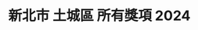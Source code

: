 ---
title: "新北市 土城區 所有獎項 2024"
keywords:
  - 美食競賽
  - 台灣美食
  - 美食精選
datePublished: "2025-06-30"
dateModified: "2025-07-01"
city: "新北市"
district: "土城區"
award: "所有獎項"
year: "2024"
page: 1
count: 1

restaurants:
  - name: "兩支北方麵館"
    city: "新北市"
    district: "土城區"
    address: "分店眾多請自行搜尋"
    phone: ""
    geo: ""
    google_map: "https://www.google.com/maps/search/%E5%85%A9%E6%94%AF%E5%8C%97%E6%96%B9%E9%BA%B5%E9%A4%A8/@25.0195526,121.4027033,15z?entry=ttu&g_ep=EgoyMDI1MDYyMy4yIKXMDSoASAFQAw%3D%3D"
    footinder: "https://footinder.com.tw/%e6%96%b0%e5%8c%97%e5%b8%82%e5%9c%9f%e5%9f%8e%e5%8d%80/5903/"
    official: "https://www.facebook.com/top2food"
    award:
    - name: "台北國際牛肉麵節"
      year: "2024"
---